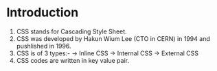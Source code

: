 # Introduction

1. CSS stands for Cascading Style Sheet.
2. CSS was developed by Hakun Wium Lee (CTO in CERN) in 1994 and pushlished in 1996.
3. CSS is of 3 types:-
   -> Inline CSS
   -> Internal CSS
   -> External CSS
4. CSS codes are written in key value pair.
